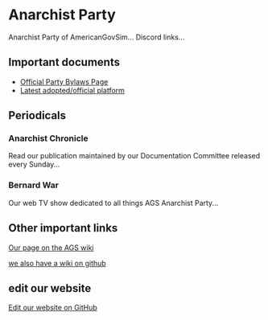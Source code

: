 # Anarchist Party

Anarchist Party of AmericanGovSim... Discord links...

## Important documents

  * [Official Party Bylaws Page](/bylaws)
  * [Latest adopted/official platform](https://docs.google.com/document/d/15pdzqBqEjHwSJTJAW5IywFPQjffCFR0GqsFC9h7ROjk/edit?usp=sharing)

## Periodicals

### Anarchist Chronicle

Read our publication maintained by our Documentation Committee released every Sunday...

### Bernard War

Our web TV show dedicated to all things AGS Anarchist Party...

## Other important links

[Our page on the AGS wiki](http://ags.piratecody.com/index.php/American_Anarchist_Party)

[we also have a wiki on github](https://github.com/bernard-kuchipatchi/anarchist-party-website/wiki)

## edit our website

[Edit our website on GitHub](https://github.com/bernard-kuchipatchi/anarchist-party-website/)
